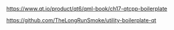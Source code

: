 https://www.qt.io/product/qt6/qml-book/ch17-qtcpp-boilerplate


https://github.com/TheLongRunSmoke/utility-boilerplate-qt